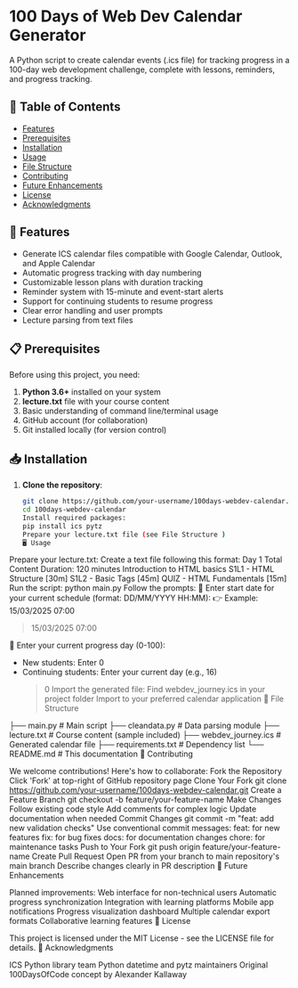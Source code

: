 # 100 Days of Web Dev Calendar Generator

A Python script to create calendar events (.ics file) for tracking progress in a 100-day web development challenge, complete with lessons, reminders, and progress tracking.

## 📌 Table of Contents

- [Features](#-features)
- [Prerequisites](#-prerequisites)
- [Installation](#-installation)
- [Usage](#-usage)
- [File Structure](#-file-structure)
- [Contributing](#-contributing)
- [Future Enhancements](#-future-enhancements)
- [License](#-license)
- [Acknowledgments](#-acknowledgments)

## 🚀 Features

- Generate ICS calendar files compatible with Google Calendar, Outlook, and Apple Calendar
- Automatic progress tracking with day numbering
- Customizable lesson plans with duration tracking
- Reminder system with 15-minute and event-start alerts
- Support for continuing students to resume progress
- Clear error handling and user prompts
- Lecture parsing from text files

## 📋 Prerequisites

Before using this project, you need:

1. **Python 3.6+** installed on your system
2. **lecture.txt** file with your course content
3. Basic understanding of command line/terminal usage
4. GitHub account (for collaboration)
5. Git installed locally (for version control)

## 📥 Installation

1. **Clone the repository**:
   ```bash
   git clone https://github.com/your-username/100days-webdev-calendar.git
   cd 100days-webdev-calendar
   Install required packages:
   pip install ics pytz
   Prepare your lecture.txt file (see File Structure )
   🖥️ Usage
   ```

Prepare your lecture.txt: Create a text file following this format:
Day 1
Total Content Duration: 120 minutes
Introduction to HTML basics
S1L1 - HTML Structure [30m]
S1L2 - Basic Tags [45m]
QUIZ - HTML Fundamentals [15m]
Run the script:
python main.py
Follow the prompts:
📅 Enter start date for your current schedule (format: DD/MM/YYYY HH:MM):
👉 Example: 15/03/2025 07:00

> 15/03/2025 07:00

🔢 Enter your current progress day (0-100):

- New students: Enter 0
- Continuing students: Enter your current day (e.g., 16)
  > 0
  > Import the generated file:
  > Find webdev_journey.ics in your project folder
  > Import to your preferred calendar application
  > 📂 File Structure

├── main.py # Main script
├── cleandata.py # Data parsing module
├── lecture.txt # Course content (sample included)
├── webdev_journey.ics # Generated calendar file
├── requirements.txt # Dependency list
└── README.md # This documentation
🤝 Contributing

We welcome contributions! Here's how to collaborate:
Fork the Repository
Click 'Fork' at top-right of GitHub repository page
Clone Your Fork
git clone https://github.com/your-username/100days-webdev-calendar.git
Create a Feature Branch
git checkout -b feature/your-feature-name
Make Changes
Follow existing code style
Add comments for complex logic
Update documentation when needed
Commit Changes
git commit -m "feat: add new validation checks"
Use conventional commit messages:
feat: for new features
fix: for bug fixes
docs: for documentation changes
chore: for maintenance tasks
Push to Your Fork
git push origin feature/your-feature-name
Create Pull Request
Open PR from your branch to main repository's main branch
Describe changes clearly in PR description
🔮 Future Enhancements

Planned improvements:
Web interface for non-technical users
Automatic progress synchronization
Integration with learning platforms
Mobile app notifications
Progress visualization dashboard
Multiple calendar export formats
Collaborative learning features
📄 License

This project is licensed under the MIT License - see the LICENSE file for details.
🙏 Acknowledgments

ICS Python library team
Python datetime and pytz maintainers
Original 100DaysOfCode concept by Alexander Kallaway
